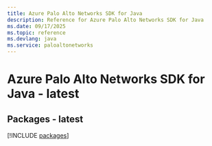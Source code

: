 ```yaml
---
title: Azure Palo Alto Networks SDK for Java
description: Reference for Azure Palo Alto Networks SDK for Java
ms.date: 09/17/2025
ms.topic: reference
ms.devlang: java
ms.service: paloaltonetworks
---
```

# Azure Palo Alto Networks SDK for Java - latest
## Packages - latest
[!INCLUDE [packages](palo-alto-networks-index.md)]